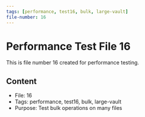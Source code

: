 ```yaml
---
tags: [performance, test16, bulk, large-vault]
file-number: 16
---
```


# Performance Test File 16

This is file number 16 created for performance testing.

## Content
- File: 16
- Tags: performance, test16, bulk, large-vault
- Purpose: Test bulk operations on many files
